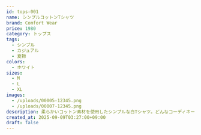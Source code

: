 ```yaml
---
id: tops-001
name: シンプルコットンTシャツ
brand: Comfort Wear
price: 1980
category: トップス
tags:
  - シンプル
  - カジュアル
  - 夏物
colors:
  - ホワイト
sizes:
  - M
  - L
  - XL
images:
  - /uploads/00005-12345.png
  - /uploads/00007-12345.png
description: 柔らかいコットン素材を使用したシンプルな白Tシャツ。どんなコーディネートにも合わせやすく、デイリーウェアに最適です。
created_at: 2025-09-09T03:27:00+09:00
draft: false
---
```

